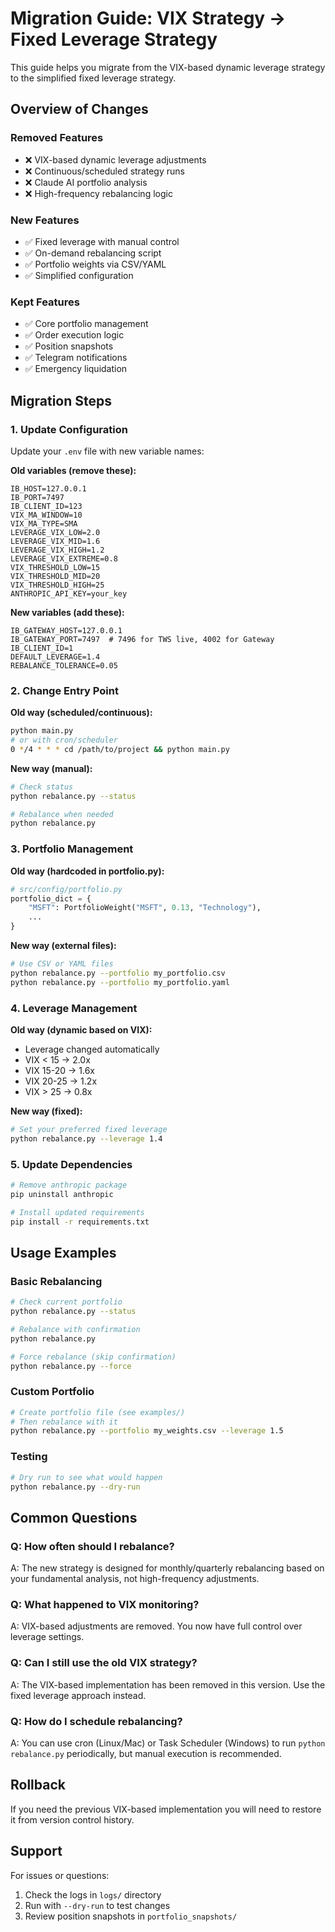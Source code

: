 # Migration Guide: VIX Strategy → Fixed Leverage Strategy

This guide helps you migrate from the VIX-based dynamic leverage strategy to the simplified fixed leverage strategy.

## Overview of Changes

### Removed Features
- ❌ VIX-based dynamic leverage adjustments
- ❌ Continuous/scheduled strategy runs  
- ❌ Claude AI portfolio analysis
- ❌ High-frequency rebalancing logic

### New Features
- ✅ Fixed leverage with manual control
- ✅ On-demand rebalancing script
- ✅ Portfolio weights via CSV/YAML
- ✅ Simplified configuration

### Kept Features
- ✅ Core portfolio management
- ✅ Order execution logic
- ✅ Position snapshots
- ✅ Telegram notifications
- ✅ Emergency liquidation

## Migration Steps

### 1. Update Configuration

Update your `.env` file with new variable names:

**Old variables (remove these):**
```env
IB_HOST=127.0.0.1
IB_PORT=7497
IB_CLIENT_ID=123
VIX_MA_WINDOW=10
VIX_MA_TYPE=SMA
LEVERAGE_VIX_LOW=2.0
LEVERAGE_VIX_MID=1.6
LEVERAGE_VIX_HIGH=1.2
LEVERAGE_VIX_EXTREME=0.8
VIX_THRESHOLD_LOW=15
VIX_THRESHOLD_MID=20
VIX_THRESHOLD_HIGH=25
ANTHROPIC_API_KEY=your_key
```

**New variables (add these):**
```env
IB_GATEWAY_HOST=127.0.0.1
IB_GATEWAY_PORT=7497  # 7496 for TWS live, 4002 for Gateway
IB_CLIENT_ID=1
DEFAULT_LEVERAGE=1.4
REBALANCE_TOLERANCE=0.05
```

### 2. Change Entry Point

**Old way (scheduled/continuous):**
```bash
python main.py
# or with cron/scheduler
0 */4 * * * cd /path/to/project && python main.py
```

**New way (manual):**
```bash
# Check status
python rebalance.py --status

# Rebalance when needed
python rebalance.py
```

### 3. Portfolio Management

**Old way (hardcoded in portfolio.py):**
```python
# src/config/portfolio.py
portfolio_dict = {
    "MSFT": PortfolioWeight("MSFT", 0.13, "Technology"),
    ...
}
```

**New way (external files):**
```bash
# Use CSV or YAML files
python rebalance.py --portfolio my_portfolio.csv
python rebalance.py --portfolio my_portfolio.yaml
```

### 4. Leverage Management

**Old way (dynamic based on VIX):**
- Leverage changed automatically
- VIX < 15 → 2.0x
- VIX 15-20 → 1.6x  
- VIX 20-25 → 1.2x
- VIX > 25 → 0.8x

**New way (fixed):**
```bash
# Set your preferred fixed leverage
python rebalance.py --leverage 1.4
```

### 5. Update Dependencies

```bash
# Remove anthropic package
pip uninstall anthropic

# Install updated requirements
pip install -r requirements.txt
```

## Usage Examples

### Basic Rebalancing
```bash
# Check current portfolio
python rebalance.py --status

# Rebalance with confirmation
python rebalance.py

# Force rebalance (skip confirmation)
python rebalance.py --force
```

### Custom Portfolio
```bash
# Create portfolio file (see examples/)
# Then rebalance with it
python rebalance.py --portfolio my_weights.csv --leverage 1.5
```

### Testing
```bash
# Dry run to see what would happen
python rebalance.py --dry-run
```

## Common Questions

### Q: How often should I rebalance?
A: The new strategy is designed for monthly/quarterly rebalancing based on your fundamental analysis, not high-frequency adjustments.

### Q: What happened to VIX monitoring?
A: VIX-based adjustments are removed. You now have full control over leverage settings.

### Q: Can I still use the old VIX strategy?
A: The VIX-based implementation has been removed in this version. Use the fixed leverage approach instead.

### Q: How do I schedule rebalancing?
A: You can use cron (Linux/Mac) or Task Scheduler (Windows) to run `python rebalance.py` periodically, but manual execution is recommended.

## Rollback

If you need the previous VIX-based implementation you will need to restore it from version control history.

## Support

For issues or questions:
1. Check the logs in `logs/` directory
2. Run with `--dry-run` to test changes
3. Review position snapshots in `portfolio_snapshots/` 